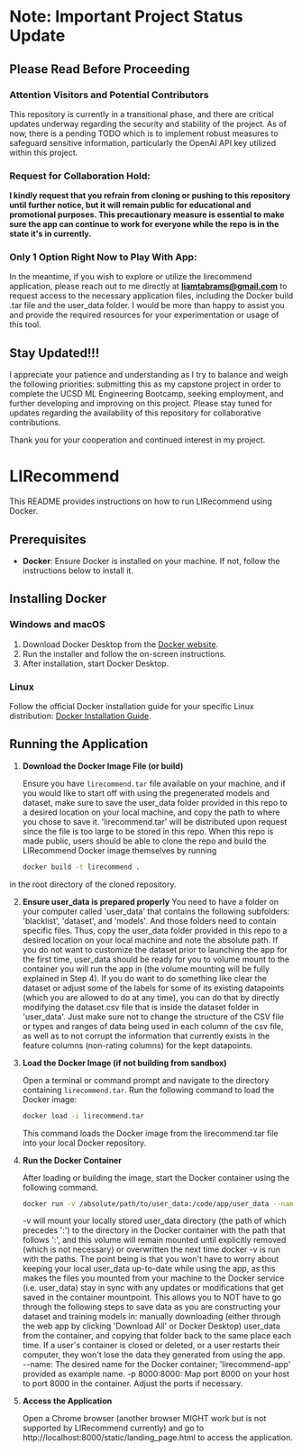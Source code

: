 # Note: Important Project Status Update #

## Please Read Before Proceeding ##

### Attention Visitors and Potential Contributors ###

This repository is currently in a transitional phase, and there are critical updates underway regarding the security and stability of the project. As of now, there is a pending TODO which is to implement robust measures to safeguard sensitive information, particularly the OpenAI API key utilized within this project.

### Request for Collaboration Hold: ###

**I kindly request that you refrain from cloning or pushing to this repository until further notice, but it will remain public for educational and promotional purposes. This precautionary measure is essential to make sure the app can continue to work for everyone while the repo is in the state it's in currently.**

### Only 1 Option Right Now to Play With App: ###

In the meantime, if you wish to explore or utilize the lirecommend application, please reach out to me directly at **liamtabrams@gmail.com** to request access to the necessary application files, including the Docker build .tar file and the user_data folder. I would be more than happy to assist you and provide the required resources for your experimentation or usage of this tool.

## Stay Updated!!! ##

I appreciate your patience and understanding as I try to balance and weigh the following priorities: submitting this as my capstone project in order to complete the UCSD ML Engineering Bootcamp, seeking employment, and further developing and improving on this project. Please stay tuned for updates regarding the availability of this repository for collaborative contributions.

Thank you for your cooperation and continued interest in my project.

# LIRecommend

This README provides instructions on how to run LIRecommend using Docker.

## Prerequisites

- **Docker**: Ensure Docker is installed on your machine. If not, follow the instructions below to install it.

## Installing Docker

### Windows and macOS

1. Download Docker Desktop from the [Docker website](https://www.docker.com/products/docker-desktop).
2. Run the installer and follow the on-screen instructions.
3. After installation, start Docker Desktop.

### Linux

Follow the official Docker installation guide for your specific Linux distribution: [Docker Installation Guide](https://docs.docker.com/engine/install/).

## Running the Application

1. **Download the Docker Image File (or build)**

   Ensure you have `lirecommend.tar` file available on your machine, and if you would like to start off with using the pregenerated models and dataset, make sure to save the user_data folder provided in this repo to a desired location on your local machine, and copy the path to where you chose to save it. 'lirecommend.tar' will be distributed upon request since the file is too large to be stored in this repo. When this repo is made public, users should be able to clone the repo and build the LIRecommend Docker image themselves by running
   ```bash
   docker build -t lirecommend .
   ```
in the root directory of the cloned repository.

2. **Ensure user_data is prepared properly**
   You need to have a folder on your computer called 'user_data' that contains the following subfolders: 'blacklist', 'dataset', and 'models'. And those folders need to contain specific files. Thus, copy the user_data folder provided in this repo to a desired location on your local machine and note the absolute path. If you do not want to customize the dataset prior to launching the app for the first time, user_data should be ready for you to volume mount to the container you will run the app in (the volume mounting will be fully explained in Step 4). If you do want to do something like clear the dataset or adjust some of the labels for some of its existing datapoints (which you are allowed to do at any time), you can do that by directly modifying the dataset.csv file that is inside the dataset folder in 'user_data'. Just make sure not to change the structure of the CSV file or types and ranges of data being used in each column of the csv file, as well as to not corrupt the information that currently exists in the feature columns (non-rating columns) for the kept datapoints.   

3. **Load the Docker Image (if not building from sandbox)**

   Open a terminal or command prompt and navigate to the directory containing `lirecommend.tar`. Run the following command to load the Docker image:

   ```bash
   docker load -i lirecommend.tar
   ```

   This command loads the Docker image from the lirecommend.tar file into your local Docker repository.

4. **Run the Docker Container**

   After loading or building the image, start the Docker container using the following command.

   ```bash
   docker run -v /absolute/path/to/user_data:/code/app/user_data --name lirecommend-app -p 8000:8000 lirecommend
   ```
   -v will mount your locally stored user_data directory (the path of which precedes ':') to the directory in the Docker container with the path that follows ':', and this volume will remain mounted until explicitly removed (which is not necessary) or overwritten the next time docker -v is run with the paths. The point being is that you won't have to worry about keeping your local user_data up-to-date while using the app, as this makes the files you mounted from your machine to the Docker service (i.e. user_data) stay in sync with any updates or modifications that get saved in the container mountpoint. This allows you to NOT have to go through the following steps to save data as you are constructing your dataset and training models in: manually downloading (either through the web app by clicking 'Download All' or Docker Desktop) user_data from the container, and copying that folder back to the same place each time. If a user's container is closed or deleted, or a user restarts their computer, they won't lose the data they generated from using the app.   
   --name: The desired name for the Docker container; 'lirecommend-app' provided as example name. 
   -p 8000:8000: Map port 8000 on your host to port 8000 in the container. Adjust the ports if necessary.

5. **Access the Application**

    Open a Chrome browser (another browser MIGHT work but is not supported by LIRecommend currently) and go to http://localhost:8000/static/landing_page.html to access the application.



   
